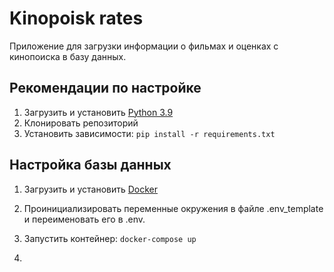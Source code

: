 # Kinopoisk rates
Приложение для загрузки информации о фильмах и оценках с кинопоиска в базу данных.

## Рекомендации по настройке
1. Загрузить и установить [Python 3.9](https://www.python.org/)
2. Клонировать репозиторий
3. Установить зависимости: ```pip install -r requirements.txt```

## Настройка базы данных
1. Загрузить и установить [Docker](https://www.docker.com/)
2. Проинициализировать переменные окружения в файле .env_template и переименовать его в .env.
3. Запустить контейнер: ```docker-compose up```


4. 